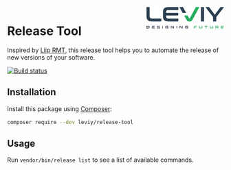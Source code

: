 <img src="docs/leviy-logo.png" alt="LEVIY logo" align="right" />

# Release Tool

Inspired by [Liip RMT](https://github.com/liip/RMT), this release tool helps you
to automate the release of new versions of your software.

[![Build status](https://img.shields.io/travis/leviy/release-tool.svg)](https://travis-ci.com/leviy/release-tool)

## Installation

Install this package using [Composer](https://getcomposer.org/):

```bash
composer require --dev leviy/release-tool
```

## Usage

Run ```vendor/bin/release list``` to see a list of available commands.
